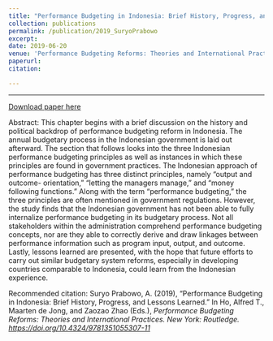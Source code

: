 ```yaml
---
title: "Performance Budgeting in Indonesia: Brief History, Progress, and Lessons Learned"
collection: publications
permalink: /publication/2019_SuryoPrabowo
excerpt:
date: 2019-06-20
venue: 'Performance Budgeting Reforms: Theories and International Practices'
paperurl: 
citation: 

---
```



---

[Download paper here](http://asuryoprabowo.github.io/files/2019_SuryoPrabowo.pdf)

Abstract: This chapter begins with a brief discussion on the history and political backdrop of performance budgeting reform in Indonesia. The annual budgetary process in the Indonesian government is laid out afterward. The section that follows looks into the three Indonesian performance budgeting principles as well as instances in which these principles are found in government practices. The Indonesian approach of performance budgeting has three distinct principles, namely “output and outcome- orientation,” “letting the managers manage,” and “money following functions.” Along with the term “performance budgeting,” the three principles are often mentioned in government regulations. However, the study finds that the Indonesian government has not been able to fully internalize performance budgeting in its budgetary process. Not all stakeholders within the administration comprehend performance budgeting concepts, nor are they able to correctly derive and draw linkages between performance information such as program input, output, and outcome. Lastly, lessons learned are presented, with the hope that future efforts to carry out similar budgetary system reforms, especially in developing countries comparable to Indonesia, could learn from the Indonesian experience.

Recommended citation: Suryo Prabowo, A. (2019), “Performance Budgeting in Indonesia: Brief History, Progress, and Lessons Learned.” In Ho, Alfred T., Maarten de Jong, and Zaozao Zhao (Eds.), <i>Performance Budgeting Reforms: Theories and International Practices<i>. New York: Routledge. <https://doi.org/10.4324/9781351055307-11>
